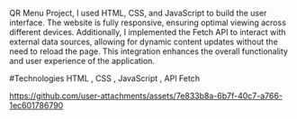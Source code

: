 QR Menu Project, I used HTML, CSS, and JavaScript to build the user interface. 
The website is fully responsive, ensuring optimal viewing across different devices. 
Additionally, I implemented the Fetch API to interact with external data sources, allowing for dynamic content updates without the need to reload the page. 
This integration enhances the overall functionality and user experience of the application.

#Technologies 
HTML , CSS , JavaScript , API Fetch


https://github.com/user-attachments/assets/7e833b8a-6b7f-40c7-a766-1ec601786790


